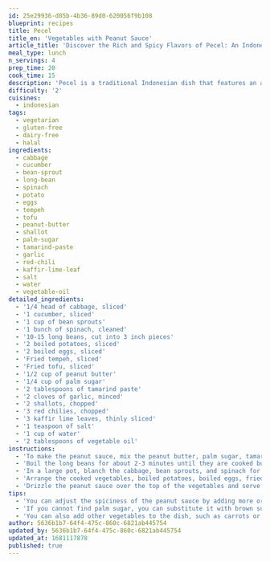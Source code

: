 ```yaml
---
id: 25e29936-d05b-4b36-89d0-620056f9b108
blueprint: recipes
title: Pecel
title_en: 'Vegetables with Peanut Sauce'
article_title: 'Discover the Rich and Spicy Flavors of Pecel: An Indonesian Vegetable Dish Recipe'
meal_type: lunch
n_servings: 4
prep_time: 20
cook_time: 15
description: 'Pecel is a traditional Indonesian dish that features an array of fresh and crisp vegetables, topped with a rich and spicy peanut sauce. This dish is typically served with steamed rice and can be enjoyed as a main course or as a side dish. This recipe serves four people and takes approximately 35 minutes to prepare and cook.'
difficulty: '2'
cuisines:
  - indonesian
tags:
  - vegetarian
  - gluten-free
  - dairy-free
  - halal
ingredients:
  - cabbage
  - cucumber
  - bean-sprout
  - long-bean
  - spinach
  - potato
  - eggs
  - tempeh
  - tofu
  - peanut-butter
  - shallot
  - palm-sugar
  - tamarind-paste
  - garlic
  - red-chili
  - kaffir-lime-leaf
  - salt
  - water
  - vegetable-oil
detailed_ingredients:
  - '1/4 head of cabbage, sliced'
  - '1 cucumber, sliced'
  - '1 cup of bean sprouts'
  - '1 bunch of spinach, cleaned'
  - '10-15 long beans, cut into 3 inch pieces'
  - '2 boiled potatoes, sliced'
  - '2 boiled eggs, sliced'
  - 'Fried tempeh, sliced'
  - 'Fried tofu, sliced'
  - '1/2 cup of peanut butter'
  - '1/4 cup of palm sugar'
  - '2 tablespoons of tamarind paste'
  - '2 cloves of garlic, minced'
  - '2 shallots, chopped'
  - '3 red chilies, chopped'
  - '3 kaffir lime leaves, thinly sliced'
  - '1 teaspoon of salt'
  - '1 cup of water'
  - '2 tablespoons of vegetable oil'
instructions:
  - 'To make the peanut sauce, mix the peanut butter, palm sugar, tamarind paste, garlic, shallots, red chilies, kaffir lime leaves, salt, and water in a blender or food processor. Blend until smooth and set aside.'
  - 'Boil the long beans for about 2-3 minutes until they are cooked but still crisp. Remove from the heat and set aside.'
  - 'In a large pot, blanch the cabbage, bean sprouts, and spinach for about 1-2 minutes. Remove from the heat and set aside.'
  - 'Arrange the cooked vegetables, boiled potatoes, boiled eggs, fried tempeh, and fried tofu on a plate.'
  - 'Drizzle the peanut sauce over the top of the vegetables and serve with steamed rice.'
tips:
  - 'You can adjust the spiciness of the peanut sauce by adding more or less red chilies.'
  - 'If you cannot find palm sugar, you can substitute it with brown sugar or regular granulated sugar.'
  - 'You can also add other vegetables to the dish, such as carrots or green beans.'
author: 5636b1b7-64f4-475c-860c-6821ab445754
updated_by: 5636b1b7-64f4-475c-860c-6821ab445754
updated_at: 1681117878
published: true
---
```

